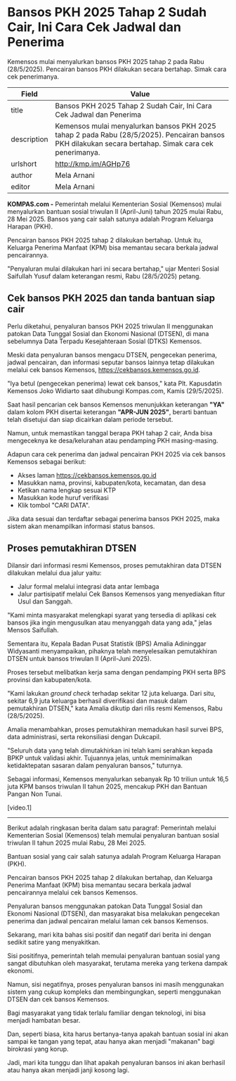 # Bansos PKH 2025 Tahap 2 Sudah Cair, Ini Cara Cek Jadwal dan Penerima

Kemensos mulai menyalurkan bansos PKH 2025 tahap 2 pada Rabu (28/5/2025). Pencairan bansos PKH dilakukan secara bertahap. Simak cara cek penerimanya.

| Field       | Value                                                       |
|-------------|-------------------------------------------------------------|
| title       | Bansos PKH 2025 Tahap 2 Sudah Cair, Ini Cara Cek Jadwal dan Penerima |
| description | Kemensos mulai menyalurkan bansos PKH 2025 tahap 2 pada Rabu (28/5/2025). Pencairan bansos PKH dilakukan secara bertahap. Simak cara cek penerimanya. |
| urlshort    | http://kmp.im/AGHp76 |
| author      | Mela Arnani |
| editor      | Mela Arnani |

**KOMPAS.com -** Pemerintah melalui Kementerian Sosial (Kemensos) mulai menyalurkan bantuan sosial triwulan II (April-Juni) tahun 2025 mulai Rabu, 28 Mei 2025. Bansos yang cair salah satunya adalah Program Keluarga Harapan (PKH).

Pencairan bansos PKH 2025 tahap 2 dilakukan bertahap. Untuk itu, Keluarga Penerima Manfaat (KPM) bisa memantau secara berkala jadwal pencairannya.

\"Penyaluran mulai dilakukan hari ini secara bertahap,\" ujar Menteri Sosial Saifullah Yusuf dalam keterangan resmi, Rabu (28/5/2025) petang.

## Cek bansos PKH 2025 dan tanda bantuan siap cair

Perlu diketahui, penyaluran bansos PKH 2025 triwulan II menggunakan patokan Data Tunggal Sosial dan Ekonomi Nasional (DTSEN), di mana sebelumnya Data Terpadu Kesejahteraan Sosial (DTKS) Kemensos.

Meski data penyaluran bansos mengacu DTSEN, pengecekan penerima, jadwal pencairan, dan informasi seputar bansos lainnya tetap dilakukan melalui cek bansos Kemensos, <https://cekbansos.kemensos.go.id>.

\"Iya betul (pengecekan penerima) lewat cek bansos,\" kata Plt. Kapusdatin Kemensos Joko Widiarto saat dihubungi Kompas.com, Kamis (29/5/2025). 

Saat hasil pencarian cek bansos Kemensos menunjukkan keterangan **\"YA\"** dalam kolom PKH disertai keterangan **\"APR-JUN 2025\"**, berarti bantuan telah disetujui dan siap dicairkan dalam periode tersebut.

Namun, untuk memastikan tanggal berapa PKH tahap 2 cair, Anda bisa mengeceknya ke desa/kelurahan atau pendamping PKH masing-masing.

Adapun cara cek penerima dan jadwal pencairan PKH 2025 via cek bansos Kemensos sebagai berikut:

- Akses laman <https://cekbansos.kemensos.go.id>
- Masukkan nama, provinsi, kabupaten/kota, kecamatan, dan desa
- Ketikan nama lengkap sesuai KTP
- Masukkan kode huruf verifikasi
- Klik tombol \"CARI DATA\".

Jika data sesuai dan terdaftar sebagai penerima bansos PKH 2025, maka sistem akan menampilkan informasi status bansos.

## Proses pemutakhiran DTSEN

Dilansir dari informasi resmi Kemensos, proses pemutakhiran data DTSEN dilakukan melalui dua jalur yaitu:

- Jalur formal melalui integrasi data antar lembaga
- Jalur partisipatif melalui Cek Bansos Kemensos yang menyediakan fitur Usul dan Sanggah.

"Kami minta masyarakat melengkapi syarat yang tersedia di aplikasi cek bansos jika ingin mengusulkan atau menyanggah data yang ada," jelas Mensos Saifullah.

Sementara itu, Kepala Badan Pusat Statistik (BPS) Amalia Adininggar Widyasanti menyampaikan, pihaknya telah menyelesaikan pemutakhiran DTSEN untuk bansos triwulan II (April-Juni 2025).

Proses tersebut melibatkan kerja sama dengan pendamping PKH serta BPS provinsi dan kabupaten/kota.

"Kami lakukan *ground check* terhadap sekitar 12 juta keluarga. Dari situ, sekitar 6,9 juta keluarga berhasil diverifikasi dan masuk dalam pemutakhiran DTSEN," kata Amalia dikutip dari rilis resmi Kemensos, Rabu (28/5/2025).

Amalia menambahkan, proses pemutakhiran memadukan hasil survei BPS, data administrasi, serta rekonsiliasi dengan Dukcapil.

"Seluruh data yang telah dimutakhirkan ini telah kami serahkan kepada BPKP untuk validasi akhir. Tujuannya jelas, untuk meminimalkan ketidaktepatan sasaran dalam penyaluran bansos," tuturnya.

Sebagai informasi, Kemensos menyalurkan sebanyak Rp 10 triliun untuk 16,5 juta KPM bansos triwulan II tahun 2025, mencakup PKH dan Bantuan Pangan Non Tunai.

\[video.1\]

---
Berikut adalah ringkasan berita dalam satu paragraf: Pemerintah melalui Kementerian Sosial (Kemensos) telah memulai penyaluran bantuan sosial triwulan II tahun 2025 mulai Rabu, 28 Mei 2025.

 Bantuan sosial yang cair salah satunya adalah Program Keluarga Harapan (PKH).

 Pencairan bansos PKH 2025 tahap 2 dilakukan bertahap, dan Keluarga Penerima Manfaat (KPM) bisa memantau secara berkala jadwal pencairannya melalui cek bansos Kemensos.

 Penyaluran bansos menggunakan patokan Data Tunggal Sosial dan Ekonomi Nasional (DTSEN), dan masyarakat bisa melakukan pengecekan penerima dan jadwal pencairan melalui laman cek bansos Kemensos.



Sekarang, mari kita bahas sisi positif dan negatif dari berita ini dengan sedikit satire yang menyakitkan.

 Sisi positifnya, pemerintah telah memulai penyaluran bantuan sosial yang sangat dibutuhkan oleh masyarakat, terutama mereka yang terkena dampak ekonomi.

 Namun, sisi negatifnya, proses penyaluran bansos ini masih menggunakan sistem yang cukup kompleks dan membingungkan, seperti menggunakan DTSEN dan cek bansos Kemensos.

 Bagi masyarakat yang tidak terlalu familiar dengan teknologi, ini bisa menjadi hambatan besar.

 Dan, seperti biasa, kita harus bertanya-tanya apakah bantuan sosial ini akan sampai ke tangan yang tepat, atau hanya akan menjadi "makanan" bagi birokrasi yang korup.

 Jadi, mari kita tunggu dan lihat apakah penyaluran bansos ini akan berhasil atau hanya akan menjadi janji kosong lagi.
